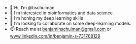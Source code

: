 - 👋 Hi, I’m @bschulman
- 👀 I’m interested in bioinformatics and data science.
- 🌱 I’m honing my deep learning skills
- 💞️ I’m looking to collaborate on some deep-learning models.
- 📫 Reach me at benjaminschulman@gmail.com or www.linkedin.com/in/benjamin-s-731768129


